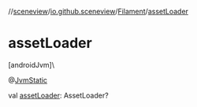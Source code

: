 //[sceneview](../../../index.md)/[io.github.sceneview](../index.md)/[Filament](index.md)/[assetLoader](asset-loader.md)

# assetLoader

[androidJvm]\

@[JvmStatic](https://kotlinlang.org/api/latest/jvm/stdlib/kotlin.jvm/-jvm-static/index.html)

val [assetLoader](asset-loader.md): AssetLoader?

